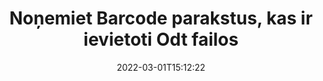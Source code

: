 ---
############################# Static ############################
layout: "auto-gen-signature"
date: 2022-03-01T15:12:22
draft: false
operation: Delete
signaturetype: Barcode
fileformat: Odt
productName: .NET
lang: lv
productCode: net
otherformats: pdf doc docx docm dot dotm dotx odt ott rtf xls xlsx xlsm xlsb csv ods ots xltx xltm ppt pptx pps ppsx odp otp potx potm pptm ppsm
breadcrumb: Put Barcode signature on Odt for C#

############################# Head ############################
head_title: "Dzēst Barcode parakstus no Odt failiem, izmantojot C#"
head_description: "Konkrētu Barcode parakstu dzēšanu no parakstītiem Odt dokumentiem var viegli veikt, izmantojot īsu .NET kodu."

############################# Header ############################
title: "Noņemiet Barcode parakstus, kas ir ievietoti Odt failos"
description: "Izdzēsiet dažādus Barcode parakstus no Odt dokumentiem. Lai noņemtu Barcode parakstus, ir nepieciešams vienkāršs C# kods."
bg_image: "https://cms.admin.containerize.com/templates/aspose/App_Themes/V3/images/bg/header1.png"
bg_overlay: false
button:
    enable: true

############################# SubMenu ############################
submenu:
    enable: true

    left:
        img_alt: "GroupDocs.Signature for .NET"
        image: "https://cms.admin.containerize.com/templates/groupdocs/images/product-logos/90x90-noborder/groupdocs-signature-net.png"
        product: "GroupDocs.Signature"
        platform: ".NET"



############################# About ############################
about:
    enable: true
    title: "Iegūstiet informāciju par GroupDocs.Signature for .NET API funkcijām"
    content: |
        [GroupDocs.Signature for .NET](https://products.groupdocs.com/signature/net/) API nodrošina daudzus veidus, kā apstrādāt dokumentus, izmantojot elektroniskos parakstus. Ir pieejami digitālie paraksti, piemēram, teksti, attēli, digitālie sertifikāti, svītrkodi, QR kodi, zīmogi vai metadati. Klientiem ir iespēja pievienot, dzēst, atjaunināt, pārbaudīt vai meklēt ciparparakstus PDF, MS Word dokumentos, MS Excel darbgrāmatās, MS PowerPoint prezentācijās, Adobe Photoshop failos un dažādos attēlu formātos. Tiek nodrošināts liels skaits noderīgu funkciju un iestatījumu.
    

############################# Steps ############################
steps:
    enable: true
    title_left: "Kā noņemt Barcode parakstus no sava Odt dokumenta"
    content_left: |
        [GroupDocs.Signature for .NET](https://products.groupdocs.com/signature/net/) nodrošina noderīgu līdzekli, lai no Odt dokumentiem notīrītu Barcode parakstus, izmantojot dažas koda rindiņas.
        
        * Pirmkārt, kā konstruktora parametru izveidojiet Signature objektu, kas nodod ceļu uz jūsu dokumentu.
        * Pēc tam izveidojiet atbilstošu paraksta objektu un iestatiet tā unikālo identifikatoru.
        * Pēc tam izsauciet Delete metodi, kas nodod paraksta objektu, kas ir jāizdzēš.
        * Visbeidzot, procesa darbības rezultāti.

    title_right: "Sistēmas prasības"
    content_right: |
        GroupDocs.Signature for .NET tiek atbalstīti visās lielākajās platformās un operētājsistēmās. Pirms tālāk norādītā koda izpildes, lūdzu, pārliecinieties, vai jūsu sistēmā ir instalēti šādi priekšnosacījumi.

        * Operētājsistēmas: Microsoft Windows, Linux, MacOS
        * Izstrādes vides: Microsoft Visual Studio, Xamarin, MonoDevelop
        * Frameworks: .NET Framework, .NET Standard, .NET Core, Mono
        * Lejupielādējiet jaunāko GroupDocs.Signature for .NET versiju no [Nuget](https://www.nuget.org/packages/groupdocs.signature)
         
    code: |
        ```csharp    
                
        // Set up input Odt file
        string filePath = "input.odt";

        // Instantiate Signature for input file
        using (GroupDocs.Signature.Signature signature = new GroupDocs.Signature.Signature(filePath))
        {
                // Id of signature which is supposed to be deleted
                // such Id may be obtained as result of search operation
                string id = "07f83369-318b-41ad-a843-732417b912c2";

                // provide signature features to delete
                // set up particular signature id
                BarcodeSignature signatureToDelete = new BarcodeSignature(id);

                // delete signature
                bool deleteResult = signature.Delete(signatureToDelete);

                // process deletion result
                if (deleteResult)
                {
                    Console.WriteLine("Signature was deleted successfully!");
                }
        }
        ```

############################# Demos ############################
demos:
    enable: true
    title: "Parakstīšana ar Barcode parakstiem tiešraidē"
    content: |
       Pievienojiet dažādus elektroniskos parakstus failam Odt tūlīt, apmeklējot vietni [GroupDocs.Signature App](https://products.groupdocs.app/signature/family).          

############################# More Formats ############################
more_formats:
    enable: true
    title: "Izdzēsiet savus Barcode parakstus, izmantojot C#"
    content: |
        "Dažādiem dokumentu formātiem pievienoto e-parakstu dzēšana. Ātri noņemiet parakstus bez papildu koda."
    format: 
       
       
back_to_top:
    enable: true
---